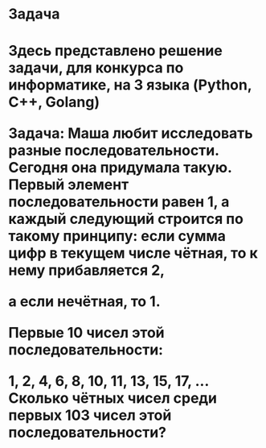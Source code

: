 <h1>Задача<h1>
<p>Здесь представлено решение задачи, для конкурса по информатике, на 3 языка (Python, C++, Golang)<p>
<p>Задача:
Маша любит исследовать разные последовательности. Сегодня она придумала такую. Первый элемент последовательности равен 1, а каждый следующий строится по такому принципу: если сумма цифр в текущем числе чётная, то к нему прибавляется 2,

а если нечётная, то 1.

Первые 10 чисел этой последовательности:

1, 2, 4, 6, 8, 10, 11, 13, 15, 17, ...
Сколько чётных чисел среди первых 103 чисел этой последовательности?<p>